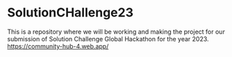 # SolutionCHallenge23
This is a repository where we will be working and making the project for our submission of Solution Challenge Global Hackathon for the year 2023. 
https://community-hub-4.web.app/
